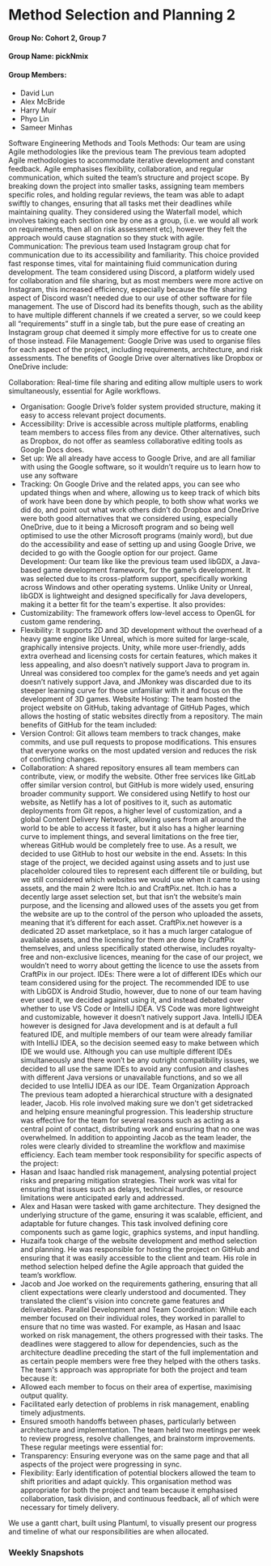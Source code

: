 # Method Selection and Planning 2

#### Group No: Cohort 2, Group 7

#### Group Name: pickNmix

#### Group Members:

- David Lun
- Alex McBride
- Harry Muir
- Phyo Lin
- Sameer Minhas

Software Engineering Methods and Tools
Methods: Our team are using Agile methodologies like the previous team The previous team adopted Agile methodologies to
accommodate iterative development and constant feedback. Agile emphasises flexibility, collaboration, and regular
communication, which suited the team’s structure and project scope. By breaking down the project into smaller tasks,
assigning team members specific roles, and holding regular reviews, the team was able to adapt swiftly to changes,
ensuring that all tasks met their deadlines while maintaining quality. They considered using the Waterfall model, which
involves taking each section one by one as a group, (i.e. we would all work on requirements, then all on risk assessment
etc), however they felt the approach would cause stagnation so they stuck with agile.  
Communication: The previous team used Instagram group chat for communication due to its
accessibility and familiarity. This choice provided fast response times, vital for maintaining
fluid communication during development. The team considered using Discord, a platform
widely used for collaboration and file sharing, but as most members were more active on
Instagram, this increased efficiency, especially because the file sharing aspect of Discord
wasn’t needed due to our use of other software for file management. The use of Discord had
its benefits though, such as the ability to have multiple different channels if we created a
server, so we could keep all “requirements” stuff in a single tab, but the pure ease of creating an Instagram group chat
deemed it simply more effective for us to create one of those instead.
File Management: Google Drive was used to organise files for each aspect of the project,
including requirements, architecture, and risk assessments. The benefits of Google Drive
over alternatives like Dropbox or OneDrive include:

Collaboration: Real-time file sharing and editing allow multiple users to work simultaneously, essential for Agile
workflows.

- Organisation: Google Drive’s folder system provided structure, making it easy to access relevant project documents.
- Accessibility: Drive is accessible across multiple platforms, enabling team members to access files from any device.
  Other alternatives, such as Dropbox, do not offer as seamless collaborative editing tools as Google Docs does.
- Set up: We all already have access to Google Drive, and are all familiar with using the Google software, so it
  wouldn’t require us to learn how to use any software
- Tracking: On Google Drive and the related apps, you can see who updated things when and where, allowing us to keep
  track of which bits of work have been done by which people, to both show what works we did do, and point out what work
  others didn’t do
  Dropbox and OneDrive were both good alternatives that we considered using, especially
  OneDrive, due to it being a Microsoft program and so being well optimised to use the other
  Microsoft programs (mainly word), but due do the accessibility and ease of setting up and
  using Google Drive, we decided to go with the Google option for our project.
  Game Development: Our team like like the previous team used libGDX, a Java-based game development framework, for the
  game’s development. It was selected due to its cross-platform support, specifically working across Windows and other
  operating systems. Unlike Unity or Unreal, libGDX is lightweight and designed specifically for Java developers, making
  it a better fit for the team's expertise. It also provides:
- Customizability: The framework offers low-level access to OpenGL for custom game rendering.
- Flexibility: It supports 2D and 3D development without the overhead of a heavy game engine like Unreal, which is more
  suited for large-scale, graphically intensive projects.
  Unity, while more user-friendly, adds extra overhead and licensing costs for certain features,
  which makes it less appealing, and also doesn’t natively support Java to program in. Unreal
  was considered too complex for the game’s needs and yet again doesn’t natively support
  Java, and JMonkey was discarded due to its steeper learning curve for those unfamiliar with
  it and focus on the development of 3D games.
  Website Hosting: The team hosted the project website on GitHub, taking advantage of
  GitHub Pages, which allows the hosting of static websites directly from a repository. The
  main benefits of GitHub for the team included:
- Version Control: Git allows team members to track changes, make commits, and use pull requests to propose
  modifications. This ensures that everyone works on the most updated version and reduces the risk of conflicting
  changes.
- Collaboration: A shared repository ensures all team members can contribute, view, or modify the website. Other free
  services like GitLab offer similar version control, but GitHub is more widely used, ensuring broader community
  support.
  We considered using Netlify to host our website, as Netlify has a lot of positives to it, such as automatic
  deployments from Git repos, a higher level of customization, and a global Content Delivery Network, allowing users
  from all around the world to be able to access it faster, but it also has a higher learning curve to implement things,
  and several limitations on the free tier, whereas GitHub would be completely free to use. As a result, we decided to
  use GitHub to host our website in the end.
  Assets: In this stage of the project, we decided against using assets and to just use
  placeholder coloured tiles to represent each different tile or building, but we still considered
  which websites we would use when it came to using assets, and the main 2 were Itch.io and
  CraftPix.net. Itch.io has a decently large asset selection set, but that isn’t the website’s main
  purpose, and the licensing and allowed uses of the assets you get from the website are up to the control of the person
  who uploaded the assets, meaning that it’s different for each asset. CraftPix.net however is a dedicated 2D asset
  marketplace, so it has a much larger catalogue of available assets, and the licensing for them are done by CraftPix
  themselves, and unless specifically stated otherwise, includes royalty-free and non-exclusive licences, meaning for
  the case of our project, we wouldn’t need to worry about getting the licence to use the assets from CraftPix in our
  project.
  IDEs: There were a lot of different IDEs which our team considered using for the project.
  The recommended IDE to use with LibGDX is Android Studio, however, due to none of our
  team having ever used it, we decided against using it, and instead debated over whether to
  use VS Code or IntelliJ IDEA. VS Code was more lightweight and customizable, however it
  doesn’t natively support Java. IntelliJ IDEA however is designed for Java development and
  is at default a full featured IDE, and multiple members of our team were already familiar with
  IntelliJ IDEA, so the decision seemed easy to make between which IDE we would use.
  Although you can use multiple different IDEs simultaneously and there won’t be any outright
  compatibility issues, we decided to all use the same IDEs to avoid any confusion and
  clashes with different Java versions or unavailable functions, and so we all decided to use
  IntelliJ IDEA as our IDE.
  Team Organization Approach
  The previous team adopted a hierarchical structure with a designated leader, Jacob. His role involved making sure we
  don't get sidetracked and helping ensure meaningful progression. This leadership structure was effective for the team
  for several reasons such as acting as a central point of contact, distributing work and ensuring that no one was
  overwhelmed.
  In addition to appointing Jacob as the team leader, the roles were clearly divided to
  streamline the workflow and maximise efficiency. Each team member took responsibility for
  specific aspects of the project:
- Hasan and Isaac handled risk management, analysing potential project risks and preparing mitigation strategies. Their
  work was vital for ensuring that issues such as delays, technical hurdles, or resource limitations were anticipated
  early and addressed.
- Alex and Hasan were tasked with game architecture. They designed the underlying structure of the game, ensuring it was
  scalable, efficient, and adaptable for future changes. This task involved defining core components such as game logic,
  graphics systems, and input handling.
- Huzaifa took charge of the website development and method selection and planning. He was responsible for hosting the
  project on GitHub and ensuring that it was easily accessible to the client and team. His role in method selection
  helped define the Agile approach that guided the team’s workflow.
- Jacob and Joe worked on the requirements gathering, ensuring that all client expectations were clearly understood and
  documented. They translated the client's vision into concrete game features and deliverables.
  Parallel Development and Team Coordination: While each member focused on their
  individual roles, they worked in parallel to ensure that no time was wasted. For example, as
  Hasan and Isaac worked on risk management, the others progressed with their tasks. The
  deadlines were staggered to allow for dependencies, such as the architecture deadline
  preceding the start of the full implementation and as certain people members were free they
  helped with the others tasks.
  The team's approach was appropriate for both the project and team because it:
- Allowed each member to focus on their area of expertise, maximising output quality.
- Facilitated early detection of problems in risk management, enabling timely adjustments.
- Ensured smooth handoffs between phases, particularly between architecture and implementation.
  The team held two meetings per week to review progress, resolve challenges, and
  brainstorm improvements. These regular meetings were essential for:
- Transparency: Ensuring everyone was on the same page and that all aspects of the project were progressing in sync.
- Flexibility: Early identification of potential blockers allowed the team to shift priorities and adapt quickly.
  This organisation method was appropriate for both the project and team because it
  emphasised collaboration, task division, and continuous feedback, all of which were
  necessary for timely delivery.

We use a gantt chart, built using Plantuml, to visually present our progress and timeline of what our responsibilities
are when allocated.

### Weekly Snapshots

